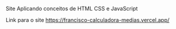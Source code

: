 Site Aplicando conceitos de HTML CSS e JavaScript

Link para o site https://francisco-calculadora-medias.vercel.app/
